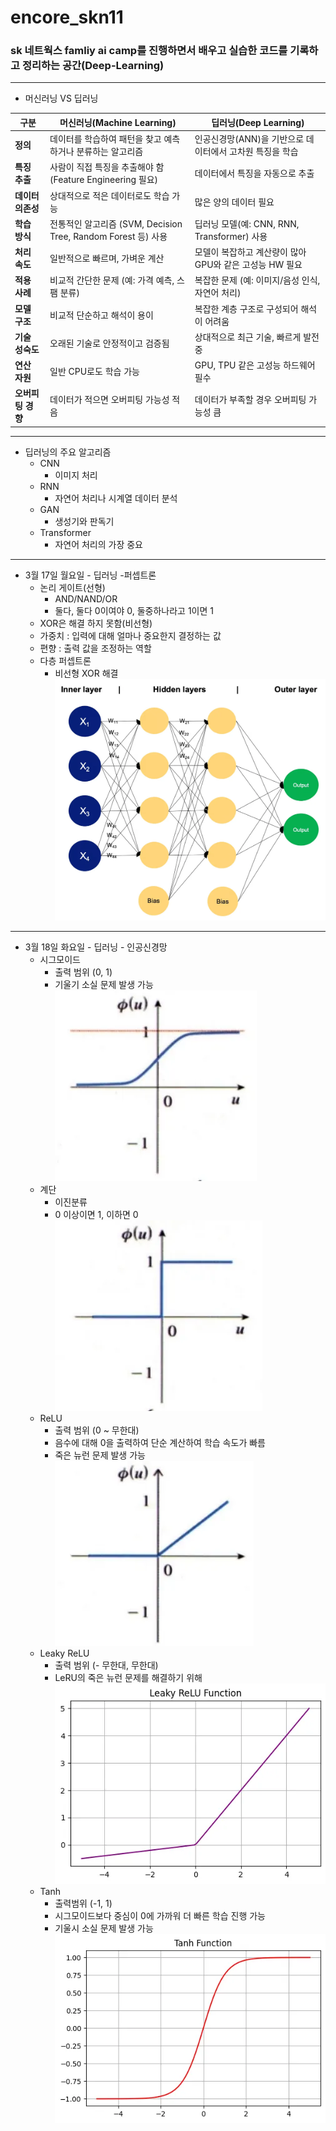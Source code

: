# encore_skn11

### **sk 네트웍스 famliy ai camp를 진행하면서 배우고 실습한 코드를 기록하고 정리하는 공간(Deep-Learning)**


---

- 머신러닝 VS 딥러닝 

| **구분** | **머신러닝(Machine Learning)** | **딥러닝(Deep Learning)** |
| --- | --- | --- |
| **정의** | 데이터를 학습하여 패턴을 찾고 예측하거나 분류하는 알고리즘 | 인공신경망(ANN)을 기반으로 데이터에서 고차원 특징을 학습 |
| **특징 추출** | 사람이 직접 특징을 추출해야 함 (Feature Engineering 필요) | 데이터에서 특징을 자동으로 추출 |
| **데이터 의존성** | 상대적으로 적은 데이터로도 학습 가능 | 많은 양의 데이터 필요 |
| **학습 방식** | 전통적인 알고리즘 (SVM, Decision Tree, Random Forest 등) 사용 | 딥러닝 모델(예: CNN, RNN, Transformer) 사용 |
| **처리 속도** | 일반적으로 빠르며, 가벼운 계산 | 모델이 복잡하고 계산량이 많아 GPU와 같은 고성능 HW 필요 |
| **적용 사례** | 비교적 간단한 문제 (예: 가격 예측, 스팸 분류) | 복잡한 문제 (예: 이미지/음성 인식, 자연어 처리) |
| **모델 구조** | 비교적 단순하고 해석이 용이 | 복잡한 계층 구조로 구성되어 해석이 어려움 |
| **기술 성숙도** | 오래된 기술로 안정적이고 검증됨 | 상대적으로 최근 기술, 빠르게 발전 중 |
| **연산 자원** | 일반 CPU로도 학습 가능 | GPU, TPU 같은 고성능 하드웨어 필수 |
| **오버피팅 경향** | 데이터가 적으면 오버피팅 가능성 적음 | 데이터가 부족할 경우 오버피팅 가능성 큼 |

---

- 딥러닝의 주요 알고리즘
    - CNN
        - 이미지 처리
    - RNN
        - 자연어 처리나 시계열 데이터 분석
    - GAN 
        - 생성기와 판독기
    - Transformer
        - 자연어 처리의 가장 중요

---

- 3월 17일 월요일 - 딥러닝 -퍼셉트론
    - 논리 게이트(선형)
        - AND/NAND/OR
        - 둘다, 둘다 0이여야 0, 둘중하나라고 1이면 1
    - XOR은 해결 하지 못함(비선형)
    - 가중치 : 입력에 대해 얼마나 중요한지 결정하는 값
    - 편향 : 출력 값을 조정하는 역할
    - 다층 퍼셉트론
        - 비선형 XOR 해결
    ![alt text](이미지/image.png)

---

- 3월 18일 화요일 - 딥러닝 - 인공신경망
    - 시그모이드
        - 출력 범위 (0, 1)
        - 기울기 소실 문제 발생 가능
    ![alt text](이미지/image-1.png)
    - 계단
        - 이진분류
        - 0 이상이면 1, 이하면 0
    ![alt text](이미지/image-2.png)
    - ReLU
        - 출력 범위 (0 ~ 무한대)
        - 음수에 대해 0을 출력하여 단순 계산하여 학습 속도가 빠름
        - 죽은 뉴런 문제 발생 가능
    ![alt text](이미지/image-3.png)
    - Leaky ReLU
        - 출력 범위 (- 무한대, 무한대)
        - LeRU의 죽은 뉴런 문제를 해결하기 위해 
    ![alt text](이미지/image5.png)
    - Tanh
        - 출력범위  (-1, 1)
        - 시그모이드보다 중심이 0에 가까워 더 빠른 학습 진행 가능
        - 기울시 소실 문제 발생 가능
    ![alt text](이미지/image-4.png)